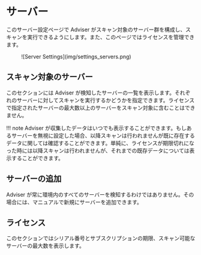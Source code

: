 # サーバー

このサーバー設定ページで Adviser がスキャン対象のサーバー群を構成し、スキャンを実行できるようにします。また、このページではライセンスを管理できます。

<figure markdown="1">
  ![Server Settings](img/settings_servers.png)
</figure>

## スキャン対象のサーバー
このセクションには Adviser が検知したサーバーの一覧を表示します。それぞれのサーバーに対してスキャンを実行するかどうかを指定できます。ライセンスで指定されたサーバーの最大数以上のサーバーをスキャン対象に含むことはできません。

!!! note
    Adviser が収集したデータはいつでも表示することができます。もしあるサーバーを無視に設定した場合、以降スキャンは行われませんが既に存在するデータに関しては確認することができます。単純に、ライセンスが期限切れになった時には以降スキャンは行われませんが、それまでの既存データについては表示することができます。
    
## サーバーの追加
Adviser が常に環境内のすべてのサーバーを検知するわけではありません。その場合には、マニュアルで新規にサーバーを追加できます。

## ライセンス
このセクションではシリアル番号とサブスクリプションの期限、スキャン可能なサーバーの最大数を表示します。
